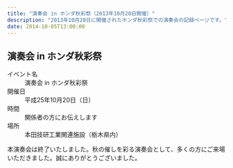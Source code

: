 ```yaml
---
title: "演奏会 in ホンダ秋彩祭（2013年10月20日開催）"
description: "2013年10月20日に開催されたホンダ秋彩祭での演奏会の記録ページです。"
date: 2014-10-05T13:00:00
---
```


## 演奏会 in ホンダ秋彩祭

<dl class="basic">
  <dt>イベント名</dt>
  <dd>演奏会 in ホンダ秋彩祭</dd>

  <dt>開催日</dt>
  <dd>平成25年10月20日（日）</dd>

  <dt>時間</dt>
  <dd>関係者の方にお伝えします</dd>

  <dt>場所</dt>
  <dd>本田技研工業関連施設（栃木県内）</dd>
</dl>

<p class="mt-4">
本演奏会は終了いたしました。秋の催しを彩る演奏会として、多くの方にご来場いただきました。誠にありがとうございました。
</p>
